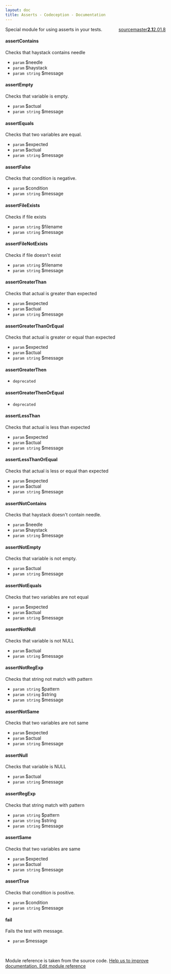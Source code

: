 ```yaml
---
layout: doc
title: Asserts - Codeception - Documentation
---
```




<div class="btn-group" role="group" style="float: right" aria-label="..."><a class="btn btn-default" href="https://github.com/Codeception/Codeception/blob/2.1/src/Codeception/Module/Asserts.php">source</a><a class="btn btn-default" href="https://github.com/Codeception/Codeception/blob/master/docs/modules/Asserts.md">master</a><a class="btn btn-default" href="https://github.com/Codeception/Codeception/blob/2.1/docs/modules/Asserts.md"><strong>2.1</strong></a><a class="btn btn-default" href="https://github.com/Codeception/Codeception/blob/2.0/docs/modules/Asserts.md">2.0</a><a class="btn btn-default" href="https://github.com/Codeception/Codeception/blob/1.8/docs/modules/Asserts.md">1.8</a></div>




Special module for using asserts in your tests.


#### assertContains
 
Checks that haystack contains needle

 * `param`        $needle
 * `param`        $haystack
 * `param string` $message


#### assertEmpty
 
Checks that variable is empty.

 * `param`        $actual
 * `param string` $message


#### assertEquals
 
Checks that two variables are equal.

 * `param`        $expected
 * `param`        $actual
 * `param string` $message


#### assertFalse
 
Checks that condition is negative.

 * `param`        $condition
 * `param string` $message


#### assertFileExists
 
Checks if file exists

 * `param string` $filename
 * `param string` $message


#### assertFileNotExists
 
Checks if file doesn't exist

 * `param string` $filename
 * `param string` $message


#### assertGreaterThan
 
Checks that actual is greater than expected

 * `param`        $expected
 * `param`        $actual
 * `param string` $message


#### assertGreaterThanOrEqual
 
Checks that actual is greater or equal than expected

 * `param`        $expected
 * `param`        $actual
 * `param string` $message


#### assertGreaterThen
 
 * `deprecated` 


#### assertGreaterThenOrEqual
 
 * `deprecated` 


#### assertLessThan
 
Checks that actual is less than expected

 * `param`        $expected
 * `param`        $actual
 * `param string` $message


#### assertLessThanOrEqual
 
Checks that actual is less or equal than expected

 * `param`        $expected
 * `param`        $actual
 * `param string` $message


#### assertNotContains
 
Checks that haystack doesn't contain needle.

 * `param`        $needle
 * `param`        $haystack
 * `param string` $message


#### assertNotEmpty
 
Checks that variable is not empty.

 * `param`        $actual
 * `param string` $message


#### assertNotEquals
 
Checks that two variables are not equal

 * `param`        $expected
 * `param`        $actual
 * `param string` $message


#### assertNotNull
 
Checks that variable is not NULL

 * `param`        $actual
 * `param string` $message


#### assertNotRegExp
 
Checks that string not match with pattern

 * `param string` $pattern
 * `param string` $string
 * `param string` $message


#### assertNotSame
 
Checks that two variables are not same

 * `param`        $expected
 * `param`        $actual
 * `param string` $message


#### assertNull
 
Checks that variable is NULL

 * `param`        $actual
 * `param string` $message


#### assertRegExp
 
Checks that string match with pattern

 * `param string` $pattern
 * `param string` $string
 * `param string` $message


#### assertSame
 
Checks that two variables are same

 * `param`        $expected
 * `param`        $actual
 * `param string` $message


#### assertTrue
 
Checks that condition is positive.

 * `param`        $condition
 * `param string` $message


#### fail
 
Fails the test with message.

 * `param` $message

<p>&nbsp;</p><div class="alert alert-warning">Module reference is taken from the source code. <a href="https://github.com/Codeception/Codeception/tree/2.1/src/Codeception/Module/Asserts.php">Help us to improve documentation. Edit module reference</a></div>
